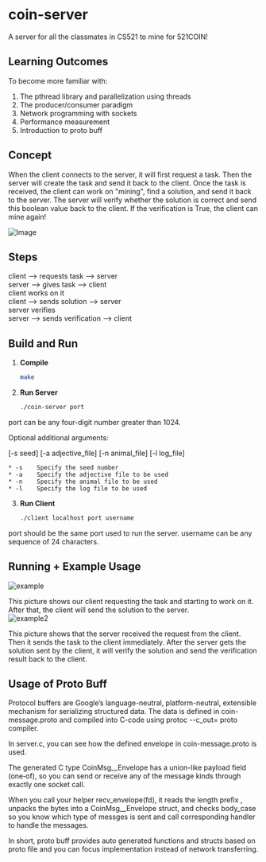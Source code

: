 # coin-server

A server  for all the classmates in CS521 to  mine for 521COIN!     


## Learning Outcomes

To become more familiar with:    
    
1.   The pthread library and parallelization using threads   
2.   The producer/consumer paradigm    
3.   Network programming with sockets    
4.   Performance measurement
5.   Introduction to proto buff

 
## Concept      
    
When the client connects  to the server, it will first request a task. Then the server will create the task and send it back to the client. Once the task is received, the client can work on "mining", find a solution, and send it back to the server. The server will verify whether the solution is correct and send this boolean value back to the client. If the verification is True, the client can mine again!        

![Image](https://github.com/user-attachments/assets/81d0d372-a709-4c5e-bfda-1dd7e356a7f8)  



## Steps
  

client --> requests task --> server    
server --> gives task --> client        
client works on it       
client --> sends solution --> server    
server verifies     
server --> sends verification --> client     



## Build and Run

1. **Compile**
   ```bash  
   make    

2. **Run Server**   
   ```bash
   ./coin-server port 

port can be any four-digit number greater than 1024.

Optional additional arguments:

[-s seed] [-a adjective_file] [-n animal_file] [-l log_file]          
    
    * -s    Specify the seed number       
    * -a    Specify the adjective file to be used       
    * -n    Specify the animal file to be used       
    * -l    Specify the log file to be used      
    
3. **Run Client**
   ```bash
   ./client localhost port username

port should be the same port used to run the server.
username can be any sequence of 24 characters. 

## Running + Example Usage

![example](https://github.com/weicheng112/coin-server/assets/108167692/dbaf71ab-e129-44ae-99f0-5d02ed344a58)    
         
           
This picture shows our client requesting the task and starting to work on it. After that, the client will send the solution to the server.    
![example2](https://github.com/weicheng112/coin-server/assets/108167692/dd146ae1-8fe8-4abb-90c4-7c625812da21)     
          
            
This picture shows that the server received the request from the client. Then it sends the task to the client immediately. After the server gets the solution sent by the client, it will verify the solution and send the verification result back to the client.    

## Usage of Proto Buff
Protocol buffers are Google’s language-neutral, platform-neutral, extensible mechanism for serializing structured data. The data is defined in coin-message.proto and compiled into C-code using protoc --c_out= proto compiler. 

In server.c, you can see how the defined envelope in coin-message.proto is used.

The generated C type CoinMsg__Envelope has a union-like payload field (one‐of), so you can send or receive any of the message kinds through exactly one socket call.

When you call your helper recv_envelope(fd), it reads the length prefix , unpacks the bytes into a CoinMsg__Envelope struct, and checks body_case so you know which type of messges is sent and call corresponding handler to handle the messages.

In short, proto buff provides auto generated functions and structs based on proto file and you can focus implementation instead of network transferring.




